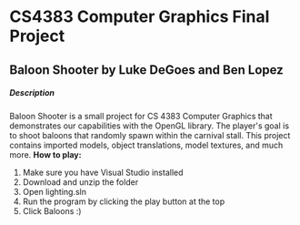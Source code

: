 # CS4383 Computer Graphics Final Project
## Baloon Shooter by Luke DeGoes and Ben Lopez
##### Description
Baloon Shooter is a small project for CS 4383 Computer Graphics that demonstrates our capabilities with the OpenGL library. The player's goal is to shoot baloons that randomly spawn within the carnival stall. This project contains imported models, object translations, model textures, and much more.
**How to play:**
1. Make sure you have Visual Studio installed
2. Download and unzip the folder
3. Open lighting.sln
4. Run the program by clicking the play button at the top
5. Click Baloons :)
